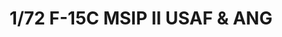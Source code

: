 ---
layout: product
title: "1/72 F-15C MSIP II USAF & ANG"
price: "4800" 
desc: "Maketa"
img_path: "/assets/img/GWH07205.jpg"
brand: "N/A"
available: true
special_offer: true
new: false
soon: false
cat: "010000"
subcat: "010900"
subsubcat: "0N/A"
sifra: "GWH07205"
---